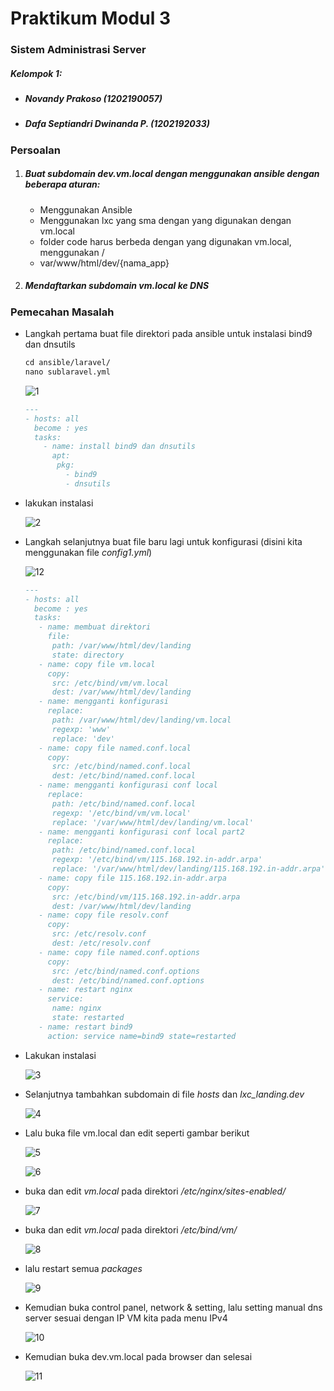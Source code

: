 # Praktikum Modul 3

### Sistem Administrasi Server

##### Kelompok 1:

- ##### Novandy Prakoso (1202190057)

- ##### Dafa Septiandri Dwinanda P. (1202192033)

### Persoalan 

1. ##### Buat subdomain dev.vm.local dengan menggunakan ansible dengan beberapa aturan:

   - Menggunakan Ansible
   - Menggunakan lxc yang sma dengan yang digunakan dengan vm.local
   - folder code harus berbeda dengan yang digunakan vm.local, menggunakan /
   - var/www/html/dev/{nama_app}

2. #####  Mendaftarkan subdomain vm.local ke DNS

### Pemecahan Masalah

- Langkah pertama buat file direktori pada ansible untuk instalasi bind9 dan dnsutils

  ```markdown
  cd ansible/laravel/
  nano sublaravel.yml 
  ```

  ![1](https://user-images.githubusercontent.com/93079538/146402547-d7263a9c-647a-48e3-a949-79002689e7e0.png)

  ```markdown
  ---
  - hosts: all
    become : yes
    tasks:
      - name: install bind9 dan dnsutils
        apt:
         pkg:
           - bind9
           - dnsutils
  ```

- lakukan instalasi

  ![2](https://user-images.githubusercontent.com/93079538/146402592-3c559b74-d982-404c-ac0d-adbfa4b53b0a.png)

- Langkah selanjutnya buat file baru lagi untuk konfigurasi (disini kita menggunakan file *config1.yml*)

  ![12](https://user-images.githubusercontent.com/93079538/146402633-c66e5546-9b84-469e-9d61-43533da65963.png)

  ```markdown
  ---
  - hosts: all
    become : yes
    tasks:
     - name: membuat direktori
       file:
        path: /var/www/html/dev/landing
        state: directory
     - name: copy file vm.local
       copy:
        src: /etc/bind/vm/vm.local
        dest: /var/www/html/dev/landing
     - name: mengganti konfigurasi
       replace:
        path: /var/www/html/dev/landing/vm.local
        regexp: 'www'
        replace: 'dev'
     - name: copy file named.conf.local
       copy:
        src: /etc/bind/named.conf.local
        dest: /etc/bind/named.conf.local
     - name: mengganti konfigurasi conf local
       replace:
        path: /etc/bind/named.conf.local
        regexp: '/etc/bind/vm/vm.local'
        replace: '/var/www/html/dev/landing/vm.local'
     - name: mengganti konfigurasi conf local part2
       replace:
        path: /etc/bind/named.conf.local
        regexp: '/etc/bind/vm/115.168.192.in-addr.arpa'
        replace: '/var/www/html/dev/landing/115.168.192.in-addr.arpa'
     - name: copy file 115.168.192.in-addr.arpa
       copy:
        src: /etc/bind/vm/115.168.192.in-addr.arpa
        dest: /var/www/html/dev/landing
     - name: copy file resolv.conf
       copy:
        src: /etc/resolv.conf
        dest: /etc/resolv.conf
     - name: copy file named.conf.options
       copy:
        src: /etc/bind/named.conf.options
        dest: /etc/bind/named.conf.options
     - name: restart nginx
       service:
        name: nginx
        state: restarted
     - name: restart bind9
       action: service name=bind9 state=restarted
  ```

- Lakukan instalasi

  ![3](https://user-images.githubusercontent.com/93079538/146402698-ced67432-5642-4fba-adf4-b27299e6b506.png)

  

- Selanjutnya tambahkan subdomain di file *hosts* dan *lxc_landing.dev*

  ![4](https://user-images.githubusercontent.com/93079538/146402730-b9c5001b-c763-489c-98a6-874484afbfa9.png)

- Lalu buka file vm.local dan edit seperti gambar berikut

  ![5](https://user-images.githubusercontent.com/93079538/146402794-7f207cbf-da56-4dbe-972f-3735a796745f.png)

  ![6](https://user-images.githubusercontent.com/93079538/146402822-7e6fec4f-28e6-41c5-bba0-d77c61c58631.png)

- buka dan edit *vm.local* pada direktori */etc/nginx/sites-enabled/*

  ![7](https://user-images.githubusercontent.com/93079538/146402866-d365c3e3-4e13-44e9-be30-88eef4427625.png)

  

- buka dan edit *vm.local* pada direktori */etc/bind/vm/*

  ![8](https://user-images.githubusercontent.com/93079538/146402906-b8d737a2-7ab8-45ea-99ac-1a68b5462e86.png)

- lalu restart semua *packages*

  ![9](https://user-images.githubusercontent.com/93079538/146402938-86974247-5358-4c89-b653-4189b3840b73.png)

- Kemudian buka control panel, network & setting, lalu setting manual dns server sesuai dengan IP VM kita pada menu IPv4

  ![10](https://user-images.githubusercontent.com/93079538/146402956-869c4064-4482-4aaf-85e2-4e76f24e0429.png)

- Kemudian buka dev.vm.local pada browser dan selesai

  ![11](https://user-images.githubusercontent.com/93079538/146402988-22bb3018-766e-4dfc-9009-20d6cd026061.png)
